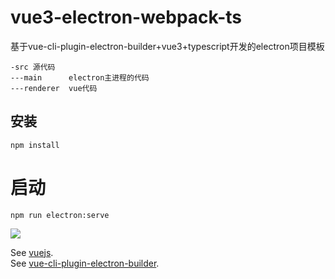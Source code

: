 # vue3-electron-webpack-ts
基于vue-cli-plugin-electron-builder+vue3+typescript开发的electron项目模板
```
-src 源代码
---main      electron主进程的代码
---renderer  vue代码
```
## 安装
```
npm install
```
# 启动
```
npm run electron:serve
```

![](https://whaleluo.oss-cn-beijing.aliyuncs.com/images20221123105849.png)


See [vuejs](https://cli.vuejs.org/config/).   
See [vue-cli-plugin-electron-builder](https://nklayman.github.io/vue-cli-plugin-electron-builder/).